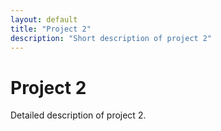 ```yaml
---
layout: default
title: "Project 2"
description: "Short description of project 2"
---
```


# Project 2

Detailed description of project 2.
